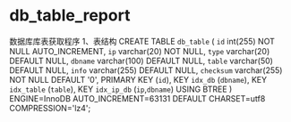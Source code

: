 # db_table_report
数据库库表获取程序
1、表结构
CREATE TABLE `db_table` (
  `id` int(255) NOT NULL AUTO_INCREMENT,
  `ip` varchar(20) NOT NULL,
  `type` varchar(20) DEFAULT NULL,
  `dbname` varchar(100) DEFAULT NULL,
  `table` varchar(50) DEFAULT NULL,
  `info` varchar(255) DEFAULT NULL,
  `checksum` varchar(255) NOT NULL DEFAULT '0',
  PRIMARY KEY (`id`),
  KEY `idx_db` (`dbname`),
  KEY `idx_table` (`table`),
  KEY `idx_ip_db` (`ip`,`dbname`) USING BTREE
) ENGINE=InnoDB AUTO_INCREMENT=63131 DEFAULT CHARSET=utf8 COMPRESSION='lz4';

